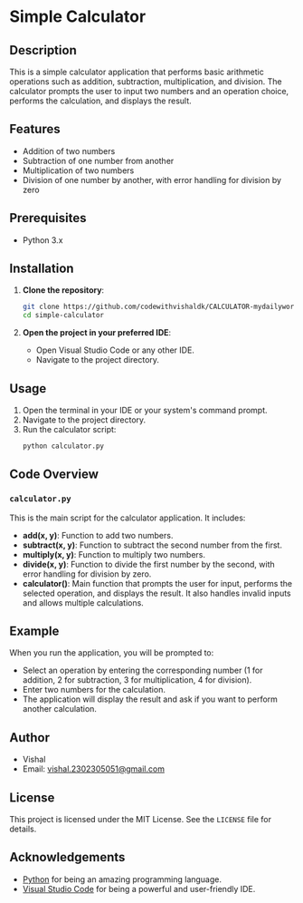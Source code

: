 # Simple Calculator

## Description
This is a simple calculator application that performs basic arithmetic operations such as addition, subtraction, multiplication, and division. The calculator prompts the user to input two numbers and an operation choice, performs the calculation, and displays the result.

## Features
- Addition of two numbers
- Subtraction of one number from another
- Multiplication of two numbers
- Division of one number by another, with error handling for division by zero

## Prerequisites
- Python 3.x

## Installation

1. **Clone the repository**:
   ```bash
   git clone https://github.com/codewithvishaldk/CALCULATOR-mydailywork.git
   cd simple-calculator
   ```

2. **Open the project in your preferred IDE**:
   - Open Visual Studio Code or any other IDE.
   - Navigate to the project directory.

## Usage

1. Open the terminal in your IDE or your system's command prompt.
2. Navigate to the project directory.
3. Run the calculator script:
   ```bash
   python calculator.py
   ```

## Code Overview

### `calculator.py`

This is the main script for the calculator application. It includes:
- **add(x, y)**: Function to add two numbers.
- **subtract(x, y)**: Function to subtract the second number from the first.
- **multiply(x, y)**: Function to multiply two numbers.
- **divide(x, y)**: Function to divide the first number by the second, with error handling for division by zero.
- **calculator()**: Main function that prompts the user for input, performs the selected operation, and displays the result. It also handles invalid inputs and allows multiple calculations.

## Example

When you run the application, you will be prompted to:
- Select an operation by entering the corresponding number (1 for addition, 2 for subtraction, 3 for multiplication, 4 for division).
- Enter two numbers for the calculation.
- The application will display the result and ask if you want to perform another calculation.

## Author

- Vishal
- Email: [vishal.2302305051@gmail.com](mailto:vishal.2302305051@gmail.com)

## License

This project is licensed under the MIT License. See the `LICENSE` file for details.

## Acknowledgements

- [Python](https://www.python.org/) for being an amazing programming language.
- [Visual Studio Code](https://code.visualstudio.com/) for being a powerful and user-friendly IDE.
